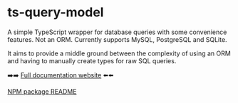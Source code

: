 # ts-query-model

A simple TypeScript wrapper for database queries with some convenience features.
Not an ORM. Currently supports MySQL, PostgreSQL and SQLite.

It aims to provide a middle ground between the complexity of using an ORM
and having to manually create types for raw SQL queries.

➡️➡️ [Full documentation website](https://ts-query-model.forys.uk/) ⬅️⬅️

[NPM package README](./packages/ts-query-model/README.md)
